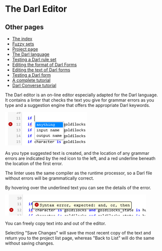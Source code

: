 ﻿The Darl Editor
====

## Other pages

+ [The index](index)
+ [Fuzzy sets](fuzzysets)
+ [Project page](projectpage)
+ [The Darl language](darl)
+ [Testing a Darl rule set](darltest)
+ [Editing the format of Darl Forms](formeditor)
+ [Editing the text of Darl forms](languageeditor)
+ [Testing a Darl form](formtest)
+ [A complete tutorial](tutorial)
+ [Darl Converse tutorial](conversetutorial)


The Darl editor is an on-line editor especially adapted for the Darl language.
It contains a linter that checks the text you give for grammar errors as you type and a suggestion engine that offers the appropriate Darl keywords.

![Editing suggestions](images/edit1.png)

As you type suggested text is created, and the location of any grammar errors are indicated by the red icon to the left, and a red underline beneath the location of the first error.

The linter uses the same compiler as the runtime processor, so a Darl file without errors will be grammatically correct.

 
By hovering over the underlined text you can see the details of the error.

![Editing suggestions](images/edit2.png)

You can freely copy text into and out of the editor.

Selecting "Save Changes" will save the most recent copy of the text and return you to the project list page, whereas "Back to List" will do the same without saving changes.

